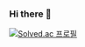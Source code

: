 ### Hi there 👋

[![Solved.ac 프로필](http://mazassumnida.wtf/api/v2/generate_badge?boj=백준닉네임)](https://solved.ac/khj020508)
